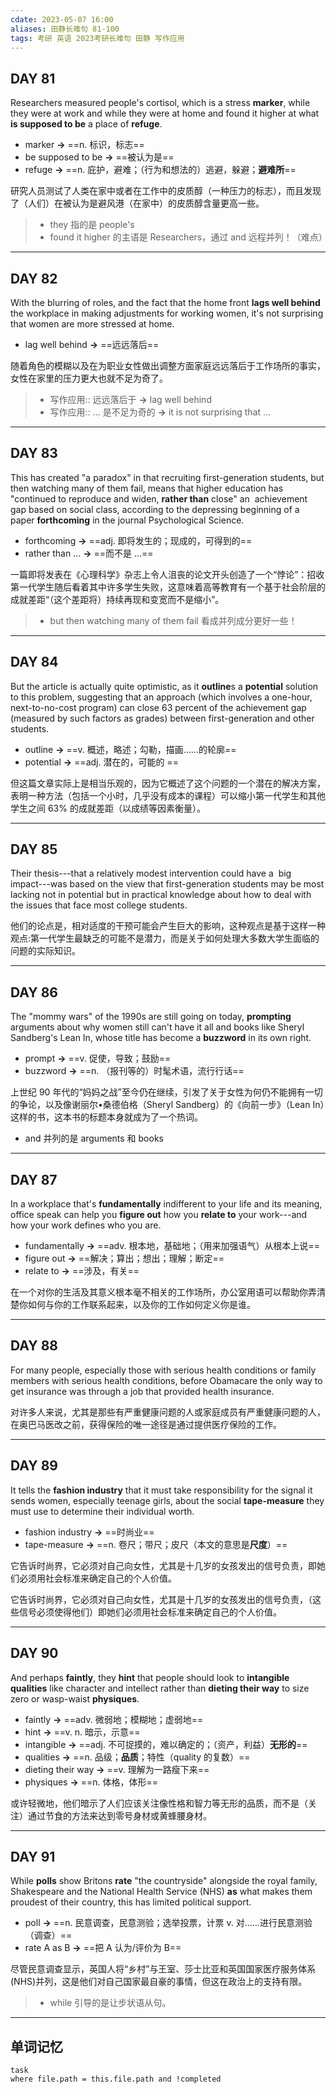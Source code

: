 ```yaml
---
cdate: 2023-05-07 16:00
aliases: 田静长难句 81-100
tags: 考研 英语 2023考研长难句 田静 写作应用
---
```


## DAY 81

Researchers measured people's cortisol, which is a stress **marker**, while they were at work and while they were at home and found it higher at what **is supposed to be** a place of **refuge**.

- marker **→** ==n. 标识，标志==
- be supposed to be **→** ==被认为是==
- refuge **→** ==n. 庇护，避难；（行为和想法的）逃避，躲避；**避难所**==


研究人员测试了人类在家中或者在工作中的皮质醇（一种压力的标志），而且发现了（人们）在被认为是避风港（在家中）的皮质醇含量更高一些。

> - they 指的是 people's
> - found it higher 的主语是 Researchers，通过 and 远程并列！（难点）

---

## DAY 82

With the blurring of roles, and the fact that the home front **lags well behind** the workplace in making adjustments for working women, it's not surprising that women are more stressed at home.

- lag well behind **→** ==远远落后==


随着角色的模糊以及在为职业女性做出调整方面家庭远远落后于工作场所的事实，女性在家里的压力更大也就不足为奇了。

> - 写作应用:: 远远落后于 **→** lag well behind
> - 写作应用::  ... 是不足为奇的 **→** it is not surprising that ... 

---

## DAY 83

This has created "a paradox" in that recruiting first-generation students, but then watching many of them fail, means that higher education has "continued to reproduce and widen, **rather than** close" an  achievement gap based on social class, according to the depressing beginning of a paper **forthcoming** in the journal Psychological Science.

- forthcoming **→** ==adj. 即将发生的；现成的，可得到的==
- rather than ...  **→** ==而不是 ...==


一篇即将发表在《心理科学》杂志上令人沮丧的论文开头创造了一个“悖论”：招收第一代学生随后看着其中许多学生失败，这意味着高等教育有一个基于社会阶层的成就差距“（这个差距将）持续再现和变宽而不是缩小”。

> - but then watching many of them fail 看成并列成分更好一些！

---

## DAY 84

But the article is actually quite optimistic, as it **outline**s a **potential** solution to this problem, suggesting that an approach (which involves a one-hour, next-to-no-cost program) can close 63 percent of the achievement gap (measured by such factors as grades) between first-generation and other students.

- outline **→** ==v. 概述，略述；勾勒，描画……的轮廓==
- potential **→** ==adj. 潜在的，可能的 ==


但这篇文章实际上是相当乐观的，因为它概述了这个问题的一个潜在的解决方案，表明一种方法（包括一个小时，几乎没有成本的课程）可以缩小第一代学生和其他学生之间 63% 的成就差距（以成绩等因素衡量）。

---

## DAY 85

Their thesis---that a relatively modest intervention could have a  big impact---was based on the view that first-generation students may be most lacking not in potential but in practical knowledge about how to deal with the issues that face most college students.


他们的论点是，相对适度的干预可能会产生巨大的影响，这种观点是基于这样一种观点:第一代学生最缺乏的可能不是潜力，而是关于如何处理大多数大学生面临的问题的实际知识。

---

## DAY 86

The "mommy wars" of the 1990s are still going on today, **prompting** arguments about why women still can't have it all and books like Sheryl Sandberg's Lean In, whose title has become a **buzzword** in its own right.

- prompt **→** ==v. 促使，导致；鼓励==
- buzzword **→** ==n. （报刊等的）时髦术语，流行行话==


上世纪 90 年代的“妈妈之战”至今仍在继续，引发了关于女性为何仍不能拥有一切的争论，以及像谢丽尔•桑德伯格（Sheryl Sandberg）的《向前一步》（Lean In）这样的书，这本书的标题本身就成为了一个热词。

- and 并列的是 arguments 和 books

---

## DAY 87

In a workplace that's **fundamentally** indifferent to your life and its meaning, office speak can help you **figure out** how you **relate to** your work---and how your work defines who you are.

- fundamentally **→** ==adv. 根本地，基础地；（用来加强语气）从根本上说==
- figure out **→** ==解决；算出；想出；理解；断定==
- relate to **→** ==涉及，有关==


在一个对你的生活及其意义根本毫不相关的工作场所，办公室用语可以帮助你弄清楚你如何与你的工作联系起来，以及你的工作如何定义你是谁。

---

## DAY 88

For many people, especially those with serious health conditions or family members with serious health conditions, before Obamacare the only way to get insurance was through a job that provided health insurance.


对许多人来说，尤其是那些有严重健康问题的人或家庭成员有严重健康问题的人，在奥巴马医改之前，获得保险的唯一途径是通过提供医疗保险的工作。

---

## DAY 89

It tells the **fashion industry** that it must take responsibility for the signal it sends women, especially teenage girls, about the social **tape-measure** they must use to determine their individual worth.

- fashion industry **→** ==时尚业==
- tape-measure **→** ==n. 卷尺；带尺；皮尺（本文的意思是**尺度**）==

它告诉时尚界，它必须对自己向女性，尤其是十几岁的女孩发出的信号负责，即她们必须用社会标准来确定自己的个人价值。

它告诉时尚界，它必须对自己向女性，尤其是十几岁的女孩发出的信号负责，（这些信号必须使得他们）即她们必须用社会标准来确定自己的个人价值。

---

## DAY 90

And perhaps **faintly**, they **hint** that people should look to **intangible** **qualities** like character and intellect rather than **dieting their way** to size zero or wasp-waist **physiques**.

- faintly **→** ==adv. 微弱地；模糊地；虚弱地==
- hint **→** ==v. n. 暗示，示意==
- intangible **→** ==adj. 不可捉摸的，难以确定的；（资产，利益）**无形的**==
- qualities **→** ==n. 品级；**品质**；特性（quality 的复数）==
- dieting their way **→** ==v. 理解为一路瘦下来==
- physiques **→** ==n. 体格，体形==


或许轻微地，他们暗示了人们应该关注像性格和智力等无形的品质，而不是（关注）通过节食的方法来达到零号身材或黄蜂腰身材。

---

## DAY 91

While **polls** show Britons **rate** "the countryside" alongside the royal family, Shakespeare and the National Health Service (NHS) **as** what makes them proudest of their country, this has limited political support.

- poll **→** ==n. 民意调查，民意测验；选举投票，计票 v. 对……进行民意测验（调查）==
- rate A as B **→** ==把 A 认为/评价为 B==

尽管民意调查显示，英国人将“乡村”与王室、莎士比亚和英国国家医疗服务体系(NHS)并列，这是他们对自己国家最自豪的事情，但这在政治上的支持有限。

> - while 引导的是让步状语从句。

---


## 单词记忆

```dataview
task
where file.path = this.file.path and !completed
```